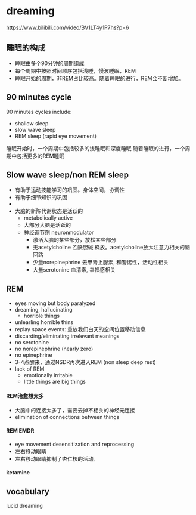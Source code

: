 # dreaming

https://www.bilibili.com/video/BV1LT4y1P7hs?p=6


## 睡眠的构成
- 睡眠由多个90分钟的周期组成
- 每个周期中按照时间顺序包括浅睡，慢波睡眠，REM
- 睡眠开始的周期，非REM占比较高。随着睡眠的进行，REM会不断增加。
 

## 90 minutes cycle

90 minutes cycles include:
 - shallow sleep
 - slow wave sleep
 - REM sleep (rapid eye movement)

睡眠开始时，一个周期中包括较多的浅睡眠和深度睡眠
随着睡眠的进行，一个周期中包括更多的REM睡眠 

## Slow wave sleep/non REM sleep

- 有助于运动技能学习的巩固。身体空间，协调性
- 有助于细节知识的巩固
- 
- 大脑的新陈代谢状态是活跃的
  - metabolically active
  - 大部分大脑是活跃的
  - 神经调节剂 neuronmodulator 
    - 激活大脑的某些部分，放松某些部分
    - 无acetylcholine 乙酰胆碱 释放。acetylcholine放大注意力相关的脑回路
    - 少量norepinephrine 去甲肾上腺素, 和警惕性，活动性相关 
    - 大量serotonine 血清素,  幸福感相关

## REM
- eyes moving but body paralyzed 
- dreaming, hallucinating
  - horrible things
- unlearling horrible thins
- replay space events: 重放我们白天的空间位置移动信息
- discarding/eliminating irrelevant meanings
- no serotonine  
- no norepinephrine (nearly zero)  
- no epinephrine  
- 3-4点醒来，通过NSDR再次进入REM (non sleep deep rest)
- lack of REM
  - emotionally irritable
  - little things are big things 

#### REM治愈想太多
- 大脑中的连接太多了，需要去掉不相关的神经元连接
- elimination of connections between things 

#### REM EMDR
- eye movement desensitization and reprocessing
- 左右移动眼睛 
- 左右移动眼睛抑制了杏仁核的活动,  

#### ketamine


## vocabulary
lucid dreaming
